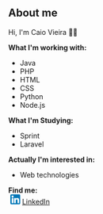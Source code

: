 ## About me

Hi, I'm Caio Vieira 👋🏻

<strong> What I'm working with: </strong>
 - Java
 - PHP
 - HTML
 - CSS
 - Python
 - Node.js

<strong> What I'm Studying: </strong>
 - Sprint
 - Laravel

<strong> Actually I'm interested in: </strong>
 - Web technologies

<strong> Find me: </strong>
<br>
<img style="margin-left: 4px" src="https://github.com/Caioohv/caioohv/blob/main/linkedin.png?raw=true" width="20"/> <a href="www.linkedin.com/in/caioviier">LinkedIn</a> 
